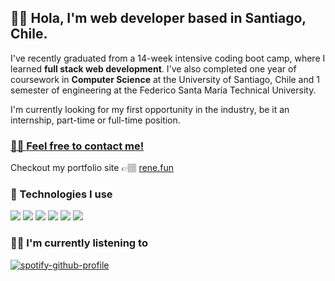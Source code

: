 ## 👋🏽 Hola, I'm web developer based in Santiago, Chile.

I've recently graduated from a 14-week intensive coding boot camp, where I learned 	**full stack web development**. I've also completed one year of coursework in **Computer Science** at the University of Santiago, Chile and 1 semester of engineering at the Federico Santa María Technical University.

I'm currently looking for my first opportunity in the industry, be it an internship, part-time or full-time position.

### [✌🏽 Feel free to contact me!](https://www.linkedin.com/in/renecaceresdeveloper/)
Checkout my portfolio site 👉🏽 [rene.fun](https://www.rene.fun/)

### 🔧 Technologies I use
![](https://img.shields.io/badge/-React-273849?style=for-the-badge&logo=React)
![](https://img.shields.io/badge/-Next.js-273849?style=for-the-badge&logo=Next.js)
![](https://img.shields.io/badge/-Express.js-273849?style=for-the-badge&logo=Express)
![](https://img.shields.io/badge/-TailwindCSS-273849?style=for-the-badge&logo=Tailwindcss)
![](https://img.shields.io/badge/-MongoDB-273849?style=for-the-badge&logo=Mongodb)
![](https://img.shields.io/badge/-Flask-273849?style=for-the-badge&logo=Flask)

### 🕺🏽 I'm currently listening to
[![spotify-github-profile](https://spotify-github-profile.vercel.app/api/view?uid=d2fg2ca2su9wkpbzk5ahlmqu8&cover_image=true&theme=natemoo-re&bar_color=53b14f&bar_color_cover=false)](https://spotify-github-profile.vercel.app/api/view?uid=d2fg2ca2su9wkpbzk5ahlmqu8&redirect=true)

